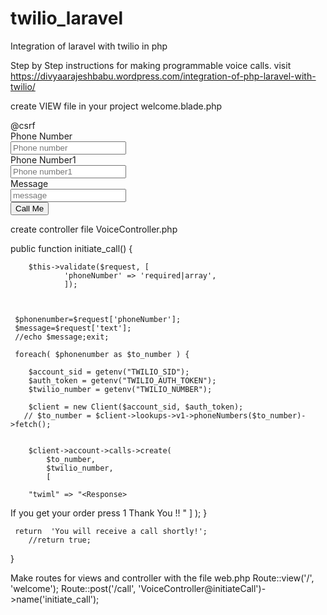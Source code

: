 # twilio_laravel
Integration of laravel with twilio in php

Step by Step instructions for making programmable voice calls. visit https://divyaarajeshbabu.wordpress.com/integration-of-php-laravel-with-twilio/

create VIEW file in your project 
welcome.blade.php 
 <form action="{{route('initiate_call')}}" method="POST">
                @csrf
                <div class="form-group row">
                    <label for="phoneNumber" class="col-sm-2 col-form-label">Phone Number</label>
                    <div class="col-sm-10">
                        <input type="tel" name="phoneNumber[]" class="form-control" id="phoneNumber[]"
                            placeholder="Phone number">
                    </div>
                </div>
                <div class="form-group row">
                    <label for="phoneNumber1" class="col-sm-2 col-form-label">Phone Number1</label>
                    <div class="col-sm-10">
                        <input type="tel" name="phoneNumber[]" class="form-control" id="phoneNumber[]"
                            placeholder="Phone number1">
                    </div>
                </div>
                 <div class="form-group row">
                    <label for="text" class="col-sm-2 col-form-label">Message</label>
                    <div class="col-sm-10">
                        <input type="text" name="text" class="form-control" id="text"
                            placeholder="message">
                    </div>
                </div>
                <button type="submit" class="btn btn-primary">Call Me</button>
            </form>
create controller file VoiceController.php

public function initiate_call() {
   
    	$this->validate($request, [
    			'phoneNumber' => 'required|array',
    			]);
  
    	 
      
     $phonenumber=$request['phoneNumber'];
     $message=$request['text'];
     //echo $message;exit;

     foreach( $phonenumber as $to_number ) {

        $account_sid = getenv("TWILIO_SID");
        $auth_token = getenv("TWILIO_AUTH_TOKEN");
        $twilio_number = getenv("TWILIO_NUMBER");

        $client = new Client($account_sid, $auth_token);
       // $to_number = $client->lookups->v1->phoneNumbers($to_number)->fetch();
  

        $client->account->calls->create(
            $to_number,
            $twilio_number,
            [

        "twiml" => "<Response>

<Gather action='http://52.186.153.10/test.php' numDigits='1' method='GET'>
<Say>If you get your order press 1</Say>
    </Gather><Say>Thank You !!</Say>
</Response>"
            ]
        );
     }
        
     return  'You will receive a call shortly!';
        //return true;
    
  }

Make routes for views and controller with the file web.php
Route::view('/', 'welcome');
Route::post('/call', 'VoiceController@initiateCall')->name('initiate_call');
